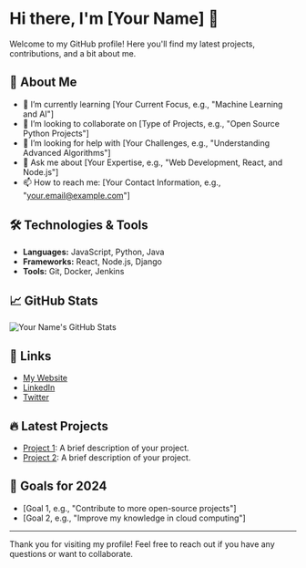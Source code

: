 # Hi there, I'm [Your Name] 👋

Welcome to my GitHub profile! Here you'll find my latest projects, contributions, and a bit about me.

## 🚀 About Me

- 🌱 I’m currently learning [Your Current Focus, e.g., "Machine Learning and AI"]
- 👯 I’m looking to collaborate on [Type of Projects, e.g., "Open Source Python Projects"]
- 🤔 I’m looking for help with [Your Challenges, e.g., "Understanding Advanced Algorithms"]
- 💬 Ask me about [Your Expertise, e.g., "Web Development, React, and Node.js"]
- 📫 How to reach me: [Your Contact Information, e.g., "your.email@example.com"]

## 🛠️ Technologies & Tools

- **Languages:** JavaScript, Python, Java
- **Frameworks:** React, Node.js, Django
- **Tools:** Git, Docker, Jenkins

## 📈 GitHub Stats

![Your Name's GitHub Stats](https://github-readme-stats.vercel.app/api?username=your-username&show_icons=true&hide_title=true&hide=prs&count_private=true&theme=radical)

## 🔗 Links

- [My Website](https://yourwebsite.com)
- [LinkedIn](https://www.linkedin.com/in/yourprofile)
- [Twitter](https://twitter.com/yourusername)

## 🔥 Latest Projects

- [Project 1](https://github.com/your-username/project-1): A brief description of your project.
- [Project 2](https://github.com/your-username/project-2): A brief description of your project.

## 🎯 Goals for 2024

- [Goal 1, e.g., "Contribute to more open-source projects"]
- [Goal 2, e.g., "Improve my knowledge in cloud computing"]

---

Thank you for visiting my profile! Feel free to reach out if you have any questions or want to collaborate.
